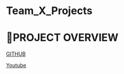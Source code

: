 # Team_X_Projects

# 🎉PROJECT OVERVIEW
[GITHUB](https://github.com/Dipanjan33/Team_X_Projects)

[Youtube](https://www.youtube.com/)
